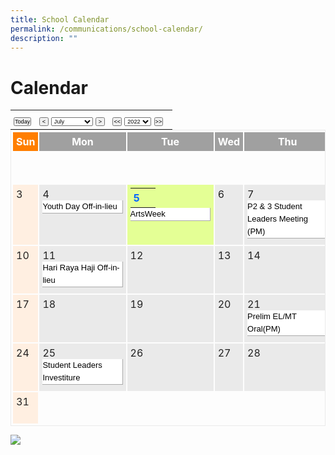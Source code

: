 ```yaml
---
title: School Calendar
permalink: /communications/school-calendar/
description: ""
---
```


Calendar
========

<table class="cal_navi" border="0" cellpadding="2" cellspacing="2" style="margin: 0px; outline: 0px; padding: 0px; border-collapse: collapse; max-width: 100%;"><tbody style="margin: 0px; outline: 0px; padding: 0px;"><tr style="margin: 0px; outline: 0px; padding: 0px;"><td style="margin: 0px; outline: 0px; padding: 5px;"><input name="Button1" type="button" class="small" alt="2022-07-05" value="Today" style="margin: 0px; outline: 0px; padding: 0px; font-size: 9.1px;">&nbsp;&nbsp;<span>&nbsp;</span><input name="Button1" type="button" class="small" alt="2022-6" value="&nbsp;<&nbsp;" style="margin: 0px; outline: 0px; padding: 0px; font-size: 9.1px;"><span>&nbsp;</span><select class="small" id="sel_month" name="sel_month" style="margin: 0px; outline: 0px; padding: 0px; font-size: 9.1px;">&nbsp;&nbsp; &nbsp;&nbsp; &nbsp;&nbsp; &nbsp;&nbsp; &nbsp;<option value="1" style="margin: 0px; outline: 0px; padding: 0px;">January</option>&nbsp;&nbsp; &nbsp;&nbsp; &nbsp;&nbsp; &nbsp;&nbsp; &nbsp;<option value="2" style="margin: 0px; outline: 0px; padding: 0px;">February</option>&nbsp;&nbsp; &nbsp;&nbsp; &nbsp;&nbsp; &nbsp;&nbsp; &nbsp;<option value="3" style="margin: 0px; outline: 0px; padding: 0px;">March</option>&nbsp;&nbsp; &nbsp;&nbsp; &nbsp;&nbsp; &nbsp;&nbsp; &nbsp;<option value="4" style="margin: 0px; outline: 0px; padding: 0px;">April</option>&nbsp;&nbsp; &nbsp;&nbsp; &nbsp;&nbsp; &nbsp;&nbsp; &nbsp;<option value="5" style="margin: 0px; outline: 0px; padding: 0px;">May</option>&nbsp;&nbsp; &nbsp;&nbsp; &nbsp;&nbsp; &nbsp;&nbsp; &nbsp;<option value="6" style="margin: 0px; outline: 0px; padding: 0px;">June</option>&nbsp;&nbsp; &nbsp;&nbsp; &nbsp;&nbsp; &nbsp;&nbsp; &nbsp;<option value="7" selected="" style="margin: 0px; outline: 0px; padding: 0px;">July</option>&nbsp;&nbsp; &nbsp;&nbsp; &nbsp;&nbsp; &nbsp;&nbsp; &nbsp;<option value="8" style="margin: 0px; outline: 0px; padding: 0px;">August</option>&nbsp;&nbsp; &nbsp;&nbsp; &nbsp;&nbsp; &nbsp;&nbsp; &nbsp;<option value="9" style="margin: 0px; outline: 0px; padding: 0px;">September</option>&nbsp;&nbsp; &nbsp;&nbsp; &nbsp;&nbsp; &nbsp;&nbsp; &nbsp;<option value="10" style="margin: 0px; outline: 0px; padding: 0px;">October</option>&nbsp;&nbsp; &nbsp;&nbsp; &nbsp;&nbsp; &nbsp;&nbsp; &nbsp;<option value="11" style="margin: 0px; outline: 0px; padding: 0px;">November</option>&nbsp;&nbsp; &nbsp;&nbsp; &nbsp;&nbsp; &nbsp;&nbsp; &nbsp;<option value="12" style="margin: 0px; outline: 0px; padding: 0px;">December</option>&nbsp; &nbsp; &nbsp;&nbsp; &nbsp;&nbsp; &nbsp;</select><span>&nbsp;</span><input name="Button1" type="button" class="small" alt="2022-8" value="&nbsp;>&nbsp;" style="margin: 0px; outline: 0px; padding: 0px; font-size: 9.1px;">&nbsp;&nbsp;<span>&nbsp;</span><input name="Button1" class="small" type="button" alt="2021-7" value="<<" style="margin: 0px; outline: 0px; padding: 0px; font-size: 9.1px;"><span>&nbsp;</span><select class="small" id="sel_year" name="sel_year" style="margin: 0px; outline: 0px; padding: 0px; font-size: 9.1px;">&nbsp;&nbsp; &nbsp;&nbsp; &nbsp;&nbsp; &nbsp;&nbsp; &nbsp;<option value="2019" selected="" style="margin: 0px; outline: 0px; padding: 0px;">2019</option>&nbsp;&nbsp; &nbsp;&nbsp; &nbsp;&nbsp; &nbsp;&nbsp; &nbsp;<option value="2020" style="margin: 0px; outline: 0px; padding: 0px;">2020</option>&nbsp;&nbsp; &nbsp;&nbsp; &nbsp;&nbsp; &nbsp;&nbsp; &nbsp;<option value="2021" style="margin: 0px; outline: 0px; padding: 0px;">2021</option>&nbsp;&nbsp; &nbsp;&nbsp; &nbsp;&nbsp; &nbsp;&nbsp; &nbsp;<option value="2022" selected="" style="margin: 0px; outline: 0px; padding: 0px;">2022</option>&nbsp;&nbsp; &nbsp;&nbsp; &nbsp;&nbsp; &nbsp;&nbsp; &nbsp;<option value="2023" style="margin: 0px; outline: 0px; padding: 0px;">2023</option>&nbsp;&nbsp; &nbsp;&nbsp; &nbsp;&nbsp; &nbsp;&nbsp; &nbsp;<option value="2024" style="margin: 0px; outline: 0px; padding: 0px;">2024</option>&nbsp;&nbsp; &nbsp;&nbsp; &nbsp;&nbsp; &nbsp;&nbsp; &nbsp;<option value="2025" style="margin: 0px; outline: 0px; padding: 0px;">2025</option>&nbsp; &nbsp; &nbsp;&nbsp; &nbsp;&nbsp; &nbsp;</select><span>&nbsp;</span><input name="Button1" type="button" class="small" alt="2023-7" value=">>" style="margin: 0px; outline: 0px; padding: 0px; font-size: 9.1px;"></td><td align="left" style="margin: 0px; outline: 0px; padding: 5px;"></td></tr></tbody></table>

<table class="event main_" width="100%" height="" style="margin: 0px; outline: 0px; padding: 1px; border-collapse: initial; max-width: 100%; width: 980px; border: 1px solid rgb(234, 234, 234);"><tbody style="margin: 0px; outline: 0px; padding: 0px;"><tr height="20" style="margin: 0px; outline: 0px; padding: 0px;"><td width="14%" align="center" class="cal_holiday_label" style="margin: 0px; outline: 0px; padding: 5px; color: rgb(255, 255, 255); background: rgb(255, 126, 0); font-weight: bold;">Sun</td><td width="14%" align="center" class="cal_weekday_label" style="margin: 0px; outline: 0px; padding: 5px; color: rgb(255, 255, 255); background: rgb(160, 160, 160); font-weight: bold;">Mon</td><td width="14%" align="center" class="cal_weekday_label" style="margin: 0px; outline: 0px; padding: 5px; color: rgb(255, 255, 255); background: rgb(160, 160, 160); font-weight: bold;">Tue</td><td width="14%" align="center" class="cal_weekday_label" style="margin: 0px; outline: 0px; padding: 5px; color: rgb(255, 255, 255); background: rgb(160, 160, 160); font-weight: bold;">Wed</td><td width="14%" align="center" class="cal_weekday_label" style="margin: 0px; outline: 0px; padding: 5px; color: rgb(255, 255, 255); background: rgb(160, 160, 160); font-weight: bold;">Thu</td><td width="14%" align="center" class="cal_weekday_label" style="margin: 0px; outline: 0px; padding: 5px; color: rgb(255, 255, 255); background: rgb(160, 160, 160); font-weight: bold;">Fri</td><td width="14%" align="center" class="cal_holiday_label" style="margin: 0px; outline: 0px; padding: 5px; color: rgb(255, 255, 255); background: rgb(255, 126, 0); font-weight: bold;">Sat</td></tr><tr style="margin: 0px; outline: 0px; padding: 0px;"><td height="50" style="margin: 0px; outline: 0px; padding: 5px; color: rgb(34, 34, 34);">&nbsp;</td><td height="50" style="margin: 0px; outline: 0px; padding: 5px; color: rgb(34, 34, 34);">&nbsp;</td><td height="50" style="margin: 0px; outline: 0px; padding: 5px; color: rgb(34, 34, 34);">&nbsp;</td><td height="50" style="margin: 0px; outline: 0px; padding: 5px; color: rgb(34, 34, 34);">&nbsp;</td><td height="50" style="margin: 0px; outline: 0px; padding: 5px; color: rgb(34, 34, 34);">&nbsp;</td><td height="50" valign="top" class="cal_weekday" style="margin: 0px; outline: 0px; padding: 5px; background: rgb(234, 234, 234); color: rgb(34, 34, 34);">1&nbsp;<br style="margin: 0px; outline: 0px; padding: 0px;"></td><td height="50" valign="top" class="cal_holiday" style="margin: 0px; outline: 0px; padding: 5px; background: rgb(255, 239, 225); color: rgb(34, 34, 34);">2&nbsp;<br style="margin: 0px; outline: 0px; padding: 0px;"></td></tr><tr style="margin: 0px; outline: 0px; padding: 0px;"><td height="50" valign="top" class="cal_holiday" style="margin: 0px; outline: 0px; padding: 5px; background: rgb(255, 239, 225); color: rgb(34, 34, 34);">3&nbsp;<br style="margin: 0px; outline: 0px; padding: 0px;"></td><td height="50" valign="top" class="cal_weekday" style="margin: 0px; outline: 0px; padding: 5px; background: rgb(234, 234, 234); color: rgb(34, 34, 34);">4&nbsp;<br style="margin: 0px; outline: 0px; padding: 0px;"><div class="cal_pagetree" style="margin: 0px 0px 5px; outline: 0px; padding: 0px; width: 127.141px; background: rgb(255, 255, 255); border-right: 1px solid rgb(170, 170, 170); border-bottom: 1px solid rgb(170, 170, 170); color: rgb(0, 0, 0); line-height: 20px !important; font-family: Helvetica; font-size: 13px;">Youth Day Off-in-lieu</div></td><td height="50" valign="top" class="cal_weekday_today" style="margin: 0px; outline: 0px; padding: 5px; background: rgb(228, 255, 149); color: rgb(34, 34, 34);"><table width="100%" border="0" cellspacing="0" cellpadding="0" style="margin: 0px; outline: 0px; padding: 0px; border-collapse: collapse; max-width: 100%;"><tbody style="margin: 0px; outline: 0px; padding: 0px;"><tr style="margin: 0px; outline: 0px; padding: 0px;"><td width="30" nowrap="" style="margin: 0px; outline: 0px; padding: 5px; color: rgb(34, 34, 34);"><b style="margin: 0px; outline: 0px; padding: 0px;"><font color="#0066FF" style="margin: 0px; outline: 0px; padding: 0px;">5</font></b>&nbsp;</td></tr></tbody></table><div class="cal_pagetree" style="margin: 0px 0px 5px; outline: 0px; padding: 0px; width: 127.141px; background: rgb(255, 255, 255); border-right: 1px solid rgb(170, 170, 170); border-bottom: 1px solid rgb(170, 170, 170); color: rgb(0, 0, 0); line-height: 20px !important; font-family: Helvetica; font-size: 13px;">ArtsWeek</div></td><td height="50" valign="top" class="cal_weekday" style="margin: 0px; outline: 0px; padding: 5px; background: rgb(234, 234, 234); color: rgb(34, 34, 34);">6&nbsp;<br style="margin: 0px; outline: 0px; padding: 0px;"></td><td height="50" valign="top" class="cal_weekday" style="margin: 0px; outline: 0px; padding: 5px; background: rgb(234, 234, 234); color: rgb(34, 34, 34);">7&nbsp;<br style="margin: 0px; outline: 0px; padding: 0px;"><div class="cal_pagetree" style="margin: 0px 0px 5px; outline: 0px; padding: 0px; width: 127.141px; background: rgb(255, 255, 255); border-right: 1px solid rgb(170, 170, 170); border-bottom: 1px solid rgb(170, 170, 170); color: rgb(0, 0, 0); line-height: 20px !important; font-family: Helvetica; font-size: 13px;">P2 &amp; 3 Student Leaders Meeting (PM)</div></td><td height="50" valign="top" class="cal_weekday" style="margin: 0px; outline: 0px; padding: 5px; background: rgb(234, 234, 234); color: rgb(34, 34, 34);">8&nbsp;<br style="margin: 0px; outline: 0px; padding: 0px;"></td><td height="50" valign="top" class="cal_holiday" style="margin: 0px; outline: 0px; padding: 5px; background: rgb(255, 239, 225); color: rgb(34, 34, 34);">9&nbsp;<br style="margin: 0px; outline: 0px; padding: 0px;"></td></tr><tr style="margin: 0px; outline: 0px; padding: 0px;"><td height="50" valign="top" class="cal_holiday" style="margin: 0px; outline: 0px; padding: 5px; background: rgb(255, 239, 225); color: rgb(34, 34, 34);">10&nbsp;<br style="margin: 0px; outline: 0px; padding: 0px;"></td><td height="50" valign="top" class="cal_weekday" style="margin: 0px; outline: 0px; padding: 5px; background: rgb(234, 234, 234); color: rgb(34, 34, 34);">11&nbsp;<br style="margin: 0px; outline: 0px; padding: 0px;"><div class="cal_pagetree" style="margin: 0px 0px 5px; outline: 0px; padding: 0px; width: 127.141px; background: rgb(255, 255, 255); border-right: 1px solid rgb(170, 170, 170); border-bottom: 1px solid rgb(170, 170, 170); color: rgb(0, 0, 0); line-height: 20px !important; font-family: Helvetica; font-size: 13px;">Hari Raya Haji Off-in-lieu</div></td><td height="50" valign="top" class="cal_weekday" style="margin: 0px; outline: 0px; padding: 5px; background: rgb(234, 234, 234); color: rgb(34, 34, 34);">12&nbsp;<br style="margin: 0px; outline: 0px; padding: 0px;"></td><td height="50" valign="top" class="cal_weekday" style="margin: 0px; outline: 0px; padding: 5px; background: rgb(234, 234, 234); color: rgb(34, 34, 34);">13&nbsp;<br style="margin: 0px; outline: 0px; padding: 0px;"></td><td height="50" valign="top" class="cal_weekday" style="margin: 0px; outline: 0px; padding: 5px; background: rgb(234, 234, 234); color: rgb(34, 34, 34);">14&nbsp;<br style="margin: 0px; outline: 0px; padding: 0px;"></td><td height="50" valign="top" class="cal_weekday" style="margin: 0px; outline: 0px; padding: 5px; background: rgb(234, 234, 234); color: rgb(34, 34, 34);">15&nbsp;<br style="margin: 0px; outline: 0px; padding: 0px;"><div class="cal_pagetree" style="margin: 0px 0px 5px; outline: 0px; padding: 0px; width: 127.141px; background: rgb(255, 255, 255); border-right: 1px solid rgb(170, 170, 170); border-bottom: 1px solid rgb(170, 170, 170); color: rgb(0, 0, 0); line-height: 20px !important; font-family: Helvetica; font-size: 13px;">RHD</div></td><td height="50" valign="top" class="cal_holiday" style="margin: 0px; outline: 0px; padding: 5px; background: rgb(255, 239, 225); color: rgb(34, 34, 34);">16&nbsp;<br style="margin: 0px; outline: 0px; padding: 0px;"></td></tr><tr style="margin: 0px; outline: 0px; padding: 0px;"><td height="50" valign="top" class="cal_holiday" style="margin: 0px; outline: 0px; padding: 5px; background: rgb(255, 239, 225); color: rgb(34, 34, 34);">17&nbsp;<br style="margin: 0px; outline: 0px; padding: 0px;"></td><td height="50" valign="top" class="cal_weekday" style="margin: 0px; outline: 0px; padding: 5px; background: rgb(234, 234, 234); color: rgb(34, 34, 34);">18&nbsp;<br style="margin: 0px; outline: 0px; padding: 0px;"></td><td height="50" valign="top" class="cal_weekday" style="margin: 0px; outline: 0px; padding: 5px; background: rgb(234, 234, 234); color: rgb(34, 34, 34);">19&nbsp;<br style="margin: 0px; outline: 0px; padding: 0px;"></td><td height="50" valign="top" class="cal_weekday" style="margin: 0px; outline: 0px; padding: 5px; background: rgb(234, 234, 234); color: rgb(34, 34, 34);">20&nbsp;<br style="margin: 0px; outline: 0px; padding: 0px;"></td><td height="50" valign="top" class="cal_weekday" style="margin: 0px; outline: 0px; padding: 5px; background: rgb(234, 234, 234); color: rgb(34, 34, 34);">21&nbsp;<br style="margin: 0px; outline: 0px; padding: 0px;"><div class="cal_pagetree" style="margin: 0px 0px 5px; outline: 0px; padding: 0px; width: 127.141px; background: rgb(255, 255, 255); border-right: 1px solid rgb(170, 170, 170); border-bottom: 1px solid rgb(170, 170, 170); color: rgb(0, 0, 0); line-height: 20px !important; font-family: Helvetica; font-size: 13px;">Prelim EL/MT Oral(PM)</div></td><td height="50" valign="top" class="cal_weekday" style="margin: 0px; outline: 0px; padding: 5px; background: rgb(234, 234, 234); color: rgb(34, 34, 34);">22&nbsp;<br style="margin: 0px; outline: 0px; padding: 0px;"><div class="cal_pagetree" style="margin: 0px 0px 5px; outline: 0px; padding: 0px; width: 127.141px; background: rgb(255, 255, 255); border-right: 1px solid rgb(170, 170, 170); border-bottom: 1px solid rgb(170, 170, 170); color: rgb(0, 0, 0); line-height: 20px !important; font-family: Helvetica; font-size: 13px;">Prelim EL/MT Oral(PM)</div></td><td height="50" valign="top" class="cal_holiday" style="margin: 0px; outline: 0px; padding: 5px; background: rgb(255, 239, 225); color: rgb(34, 34, 34);">23&nbsp;<br style="margin: 0px; outline: 0px; padding: 0px;"></td></tr><tr style="margin: 0px; outline: 0px; padding: 0px;"><td height="50" valign="top" class="cal_holiday" style="margin: 0px; outline: 0px; padding: 5px; background: rgb(255, 239, 225); color: rgb(34, 34, 34);">24&nbsp;<br style="margin: 0px; outline: 0px; padding: 0px;"></td><td height="50" valign="top" class="cal_weekday" style="margin: 0px; outline: 0px; padding: 5px; background: rgb(234, 234, 234); color: rgb(34, 34, 34);">25&nbsp;<br style="margin: 0px; outline: 0px; padding: 0px;"><div class="cal_pagetree" style="margin: 0px 0px 5px; outline: 0px; padding: 0px; width: 127.141px; background: rgb(255, 255, 255); border-right: 1px solid rgb(170, 170, 170); border-bottom: 1px solid rgb(170, 170, 170); color: rgb(0, 0, 0); line-height: 20px !important; font-family: Helvetica; font-size: 13px;">Student Leaders Investiture</div></td><td height="50" valign="top" class="cal_weekday" style="margin: 0px; outline: 0px; padding: 5px; background: rgb(234, 234, 234); color: rgb(34, 34, 34);">26&nbsp;<br style="margin: 0px; outline: 0px; padding: 0px;"></td><td height="50" valign="top" class="cal_weekday" style="margin: 0px; outline: 0px; padding: 5px; background: rgb(234, 234, 234); color: rgb(34, 34, 34);">27&nbsp;<br style="margin: 0px; outline: 0px; padding: 0px;"></td><td height="50" valign="top" class="cal_weekday" style="margin: 0px; outline: 0px; padding: 5px; background: rgb(234, 234, 234); color: rgb(34, 34, 34);">28&nbsp;<br style="margin: 0px; outline: 0px; padding: 0px;"></td><td height="50" valign="top" class="cal_weekday" style="margin: 0px; outline: 0px; padding: 5px; background: rgb(234, 234, 234); color: rgb(34, 34, 34);">29&nbsp;<br style="margin: 0px; outline: 0px; padding: 0px;"></td><td height="50" valign="top" class="cal_holiday" style="margin: 0px; outline: 0px; padding: 5px; background: rgb(255, 239, 225); color: rgb(34, 34, 34);">30&nbsp;<br style="margin: 0px; outline: 0px; padding: 0px;"></td></tr><tr style="margin: 0px; outline: 0px; padding: 0px;"><td height="50" valign="top" class="cal_holiday" style="margin: 0px; outline: 0px; padding: 5px; background: rgb(255, 239, 225); color: rgb(34, 34, 34);">31&nbsp;<br style="margin: 0px; outline: 0px; padding: 0px;"></td><td height="50" style="margin: 0px; outline: 0px; padding: 5px; color: rgb(34, 34, 34);">&nbsp;</td><td height="50" style="margin: 0px; outline: 0px; padding: 5px; color: rgb(34, 34, 34);">&nbsp;</td><td height="50" style="margin: 0px; outline: 0px; padding: 5px; color: rgb(34, 34, 34);">&nbsp;</td><td height="50" style="margin: 0px; outline: 0px; padding: 5px; color: rgb(34, 34, 34);">&nbsp;</td><td height="50" style="margin: 0px; outline: 0px; padding: 5px; color: rgb(34, 34, 34);">&nbsp;</td><td height="50" style="margin: 0px; outline: 0px; padding: 5px; color: rgb(34, 34, 34);">&nbsp;</td></tr></tbody></table>

![](https://rivervalepri.moe.edu.sg/pix/spacer.gif)